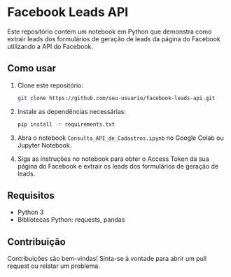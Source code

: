 # Facebook Leads API

Este repositório contém um notebook em Python que demonstra como extrair leads dos formulários de geração de leads da página do Facebook utilizando a API do Facebook.

## Como usar

1. Clone este repositório:

   ```bash
   git clone https://github.com/seu-usuario/facebook-leads-api.git
   ```

2. Instale as dependências necessárias:

   ```bash
   pip install -r requirements.txt
   ```

3. Abra o notebook `Consulta_API_de_Cadastros.ipynb` no Google Colab ou Jupyter Notebook.

4. Siga as instruções no notebook para obter o Access Token da sua página do Facebook e extrair os leads dos formulários de geração de leads.

## Requisitos

- Python 3
- Bibliotecas Python: requests, pandas

## Contribuição

Contribuições são bem-vindas! Sinta-se à vontade para abrir um pull request ou relatar um problema.

